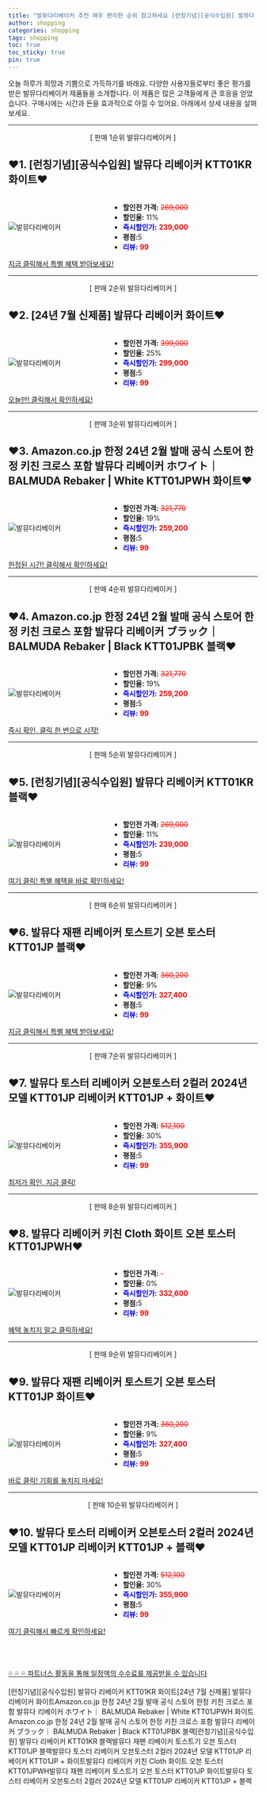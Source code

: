 ```yaml
---
title: "발뮤다리베이커 추천 매우 편리한 순위 참고하세요 [런칭기념][공식수입원] 발뮤다 리베이커 KTT01KR 화이트"
author: shopping
categories: shopping
tags: shopping
toc: true
toc_sticky: true
pin: true
---
```

오늘 하루가 희망과 기쁨으로 가득하기를 바래요. 다양한 사용자들로부터 좋은 평가를 받은 발뮤다리베이커 제품들을 소개합니다. 이 제품은 많은 고객들에게 큰 호응을 얻었습니다. 구매시에는 시간과 돈을 효과적으로 아낄 수 있어요. 아래에서 상세 내용을 살펴보세요.

---
<p class="toplist" style="margin: 0 auto; display: block; width: fit-content;">[ 판매 1순위 발뮤다리베이커 ]</p>

<h2><strong>❤️1. [런칭기념][공식수입원] 발뮤다 리베이커 KTT01KR 화이트❤️</strong></h2>

<div style="display: flex; align-items: center;">
    <div style="flex: 0.4;">
        <img src="https://thumbnail10.coupangcdn.com/thumbnails/remote/230x230ex/image/vendor_inventory/877a/1e18ffa7335c53c01524770a4913645f81b943a360f7ba7997c2fae05d61.jpg" alt="발뮤다리베이커" style="max-width: 100%;">
    </div>
    <div style="flex: 0.6; margin-left: 10px;">
        <ul>
            <li><strong>할인전 가격:</strong> <del style="color: red;">269,000</del></li>
            <li><strong>할인율:</strong> 11%</li>
            <li><span style='color:blue'><strong>즉시할인가:</strong></span> <span style='color:red'><strong>239,000</strong></span></li>
            <li><strong>평점:</strong>5</li>
            <li><span style='color:blue'><strong>리뷰:</strong></span> <span style='color:red'><strong>99</strong></span></li>
        </ul>
    </div>
</div>
<div class="center">
    <a href="https://selin100587001.github.io?lptag=AF9450613&subid=githubio&pageKey=8224605720&traceid=V0-153&itemId=23649814031&vendorItemId=90675206060" class="myButton">
        지금 클릭해서 특별 혜택 받아보세요!
    </a>
</div>


---
<p class="toplist" style="margin: 0 auto; display: block; width: fit-content;">[ 판매 2순위 발뮤다리베이커 ]</p>

<h2><strong>❤️2. [24년 7월 신제품] 발뮤다 리베이커 화이트❤️</strong></h2>

<div style="display: flex; align-items: center;">
    <div style="flex: 0.4;">
        <img src="https://thumbnail7.coupangcdn.com/thumbnails/remote/230x230ex/image/vendor_inventory/5dc6/2d50ad95551cdefd30fc368b8abb46fe3da428ea63240e76739b31b636d9.png" alt="발뮤다리베이커" style="max-width: 100%;">
    </div>
    <div style="flex: 0.6; margin-left: 10px;">
        <ul>
            <li><strong>할인전 가격:</strong> <del style="color: red;">399,000</del></li>
            <li><strong>할인율:</strong> 25%</li>
            <li><span style='color:blue'><strong>즉시할인가:</strong></span> <span style='color:red'><strong>299,000</strong></span></li>
            <li><strong>평점:</strong>5</li>
            <li><span style='color:blue'><strong>리뷰:</strong></span> <span style='color:red'><strong>99</strong></span></li>
        </ul>
    </div>
</div>
<div class="center">
    <a href="https://selin100587001.github.io?lptag=AF9450613&subid=githubio&pageKey=8238656345&traceid=V0-153&itemId=23711458409&vendorItemId=90736420150" class="myButton">
        오늘만! 클릭해서 확인하세요!
    </a>
</div>


---
<p class="toplist" style="margin: 0 auto; display: block; width: fit-content;">[ 판매 3순위 발뮤다리베이커 ]</p>

<h2><strong>❤️3. Amazon.co.jp 한정 24년 2월 발매 공식 스토어 한정 키친 크로스 포함 발뮤다 리베이커 ホワイト｜ BALMUDA Rebaker | White KTT01JPWH 화이트❤️</strong></h2>

<div style="display: flex; align-items: center;">
    <div style="flex: 0.4;">
        <img src="https://thumbnail6.coupangcdn.com/thumbnails/remote/230x230ex/image/vendor_inventory/e71f/295cac1d933edd71ce3b4d9b949ce7955b2033e2975da6c4f3b4e993fd46.jpg" alt="발뮤다리베이커" style="max-width: 100%;">
    </div>
    <div style="flex: 0.6; margin-left: 10px;">
        <ul>
            <li><strong>할인전 가격:</strong> <del style="color: red;">321,770</del></li>
            <li><strong>할인율:</strong> 19%</li>
            <li><span style='color:blue'><strong>즉시할인가:</strong></span> <span style='color:red'><strong>259,200</strong></span></li>
            <li><strong>평점:</strong>5</li>
            <li><span style='color:blue'><strong>리뷰:</strong></span> <span style='color:red'><strong>99</strong></span></li>
        </ul>
    </div>
</div>
<div class="center">
    <a href="https://selin100587001.github.io?lptag=AF9450613&subid=githubio&pageKey=7964948623&traceid=V0-153&itemId=22034144062&vendorItemId=89081473729" class="myButton">
        한정된 시간! 클릭해서 확인하세요!
    </a>
</div>


---
<p class="toplist" style="margin: 0 auto; display: block; width: fit-content;">[ 판매 4순위 발뮤다리베이커 ]</p>

<h2><strong>❤️4. Amazon.co.jp 한정 24년 2월 발매 공식 스토어 한정 키친 크로스 포함 발뮤다 리베이커 ブラック｜ BALMUDA Rebaker | Black KTT01JPBK 블랙❤️</strong></h2>

<div style="display: flex; align-items: center;">
    <div style="flex: 0.4;">
        <img src="https://thumbnail6.coupangcdn.com/thumbnails/remote/230x230ex/image/vendor_inventory/8353/214f08abc169f191ef73f1e07df411bea2233f2ecbc51415e55bd7ba4856.jpg" alt="발뮤다리베이커" style="max-width: 100%;">
    </div>
    <div style="flex: 0.6; margin-left: 10px;">
        <ul>
            <li><strong>할인전 가격:</strong> <del style="color: red;">321,770</del></li>
            <li><strong>할인율:</strong> 19%</li>
            <li><span style='color:blue'><strong>즉시할인가:</strong></span> <span style='color:red'><strong>259,200</strong></span></li>
            <li><strong>평점:</strong>5</li>
            <li><span style='color:blue'><strong>리뷰:</strong></span> <span style='color:red'><strong>99</strong></span></li>
        </ul>
    </div>
</div>
<div class="center">
    <a href="https://selin100587001.github.io?lptag=AF9450613&subid=githubio&pageKey=7964948599&traceid=V0-153&itemId=22034144007&vendorItemId=89081473670" class="myButton">
        즉시 확인, 클릭 한 번으로 시작!
    </a>
</div>


---
<p class="toplist" style="margin: 0 auto; display: block; width: fit-content;">[ 판매 5순위 발뮤다리베이커 ]</p>

<h2><strong>❤️5. [런칭기념][공식수입원] 발뮤다 리베이커 KTT01KR 블랙❤️</strong></h2>

<div style="display: flex; align-items: center;">
    <div style="flex: 0.4;">
        <img src="https://thumbnail8.coupangcdn.com/thumbnails/remote/230x230ex/image/vendor_inventory/b028/f8d982709af01fe2c4b9b8e19b0fdc261cb6b44bdd2af87470dfedd6cbfd.jpg" alt="발뮤다리베이커" style="max-width: 100%;">
    </div>
    <div style="flex: 0.6; margin-left: 10px;">
        <ul>
            <li><strong>할인전 가격:</strong> <del style="color: red;">269,000</del></li>
            <li><strong>할인율:</strong> 11%</li>
            <li><span style='color:blue'><strong>즉시할인가:</strong></span> <span style='color:red'><strong>239,000</strong></span></li>
            <li><strong>평점:</strong>5</li>
            <li><span style='color:blue'><strong>리뷰:</strong></span> <span style='color:red'><strong>99</strong></span></li>
        </ul>
    </div>
</div>
<div class="center">
    <a href="https://selin100587001.github.io?lptag=AF9450613&subid=githubio&pageKey=8224605720&traceid=V0-153&itemId=23649814040&vendorItemId=90675206089" class="myButton">
        여기 클릭! 특별 혜택을 바로 확인하세요!
    </a>
</div>


---
<p class="toplist" style="margin: 0 auto; display: block; width: fit-content;">[ 판매 6순위 발뮤다리베이커 ]</p>

<h2><strong>❤️6. 발뮤다 재팬 리베이커 토스트기 오븐 토스터 KTT01JP 블랙❤️</strong></h2>

<div style="display: flex; align-items: center;">
    <div style="flex: 0.4;">
        <img src="https://thumbnail7.coupangcdn.com/thumbnails/remote/230x230ex/image/vendor_inventory/41bc/9cc872cfb1689632bf7d251b6f050857d3a7795b4d68c37144bd0f90ab40.jpg" alt="발뮤다리베이커" style="max-width: 100%;">
    </div>
    <div style="flex: 0.6; margin-left: 10px;">
        <ul>
            <li><strong>할인전 가격:</strong> <del style="color: red;">360,200</del></li>
            <li><strong>할인율:</strong> 9%</li>
            <li><span style='color:blue'><strong>즉시할인가:</strong></span> <span style='color:red'><strong>327,400</strong></span></li>
            <li><strong>평점:</strong>5</li>
            <li><span style='color:blue'><strong>리뷰:</strong></span> <span style='color:red'><strong>99</strong></span></li>
        </ul>
    </div>
</div>
<div class="center">
    <a href="https://selin100587001.github.io?lptag=AF9450613&subid=githubio&pageKey=8166434038&traceid=V0-153&itemId=23304137378&vendorItemId=90336170748" class="myButton">
        지금 클릭해서 특별 혜택 받아보세요!
    </a>
</div>


---
<p class="toplist" style="margin: 0 auto; display: block; width: fit-content;">[ 판매 7순위 발뮤다리베이커 ]</p>

<h2><strong>❤️7. 발뮤다 토스터 리베이커 오븐토스터 2컬러 2024년 모델 KTT01JP 리베이커 KTT01JP + 화이트❤️</strong></h2>

<div style="display: flex; align-items: center;">
    <div style="flex: 0.4;">
        <img src="https://thumbnail8.coupangcdn.com/thumbnails/remote/230x230ex/image/vendor_inventory/e5f0/4ce3545377d52c656ce035464951e3863911e44fe710ee248d66bfb9e342.jpg" alt="발뮤다리베이커" style="max-width: 100%;">
    </div>
    <div style="flex: 0.6; margin-left: 10px;">
        <ul>
            <li><strong>할인전 가격:</strong> <del style="color: red;">512,100</del></li>
            <li><strong>할인율:</strong> 30%</li>
            <li><span style='color:blue'><strong>즉시할인가:</strong></span> <span style='color:red'><strong>355,900</strong></span></li>
            <li><strong>평점:</strong>5</li>
            <li><span style='color:blue'><strong>리뷰:</strong></span> <span style='color:red'><strong>99</strong></span></li>
        </ul>
    </div>
</div>
<div class="center">
    <a href="https://selin100587001.github.io?lptag=AF9450613&subid=githubio&pageKey=8230839165&traceid=V0-153&itemId=23688611133&vendorItemId=90713765336" class="myButton">
        최저가 확인, 지금 클릭!
    </a>
</div>


---
<p class="toplist" style="margin: 0 auto; display: block; width: fit-content;">[ 판매 8순위 발뮤다리베이커 ]</p>

<h2><strong>❤️8. 발뮤다 리베이커 키친 Cloth 화이트 오븐 토스터 KTT01JPWH❤️</strong></h2>

<div style="display: flex; align-items: center;">
    <div style="flex: 0.4;">
        <img src="https://thumbnail10.coupangcdn.com/thumbnails/remote/230x230ex/image/vendor_inventory/118c/9855a05988e877a3dba2f9715fc3d4d32bd4354cc0630d3f080e1ba76eb5.jpg" alt="발뮤다리베이커" style="max-width: 100%;">
    </div>
    <div style="flex: 0.6; margin-left: 10px;">
        <ul>
            <li><strong>할인전 가격:</strong> <del style="color: red;">-</del></li>
            <li><strong>할인율:</strong> 0%</li>
            <li><span style='color:blue'><strong>즉시할인가:</strong></span> <span style='color:red'><strong>332,600</strong></span></li>
            <li><strong>평점:</strong>5</li>
            <li><span style='color:blue'><strong>리뷰:</strong></span> <span style='color:red'><strong>99</strong></span></li>
        </ul>
    </div>
</div>
<div class="center">
    <a href="https://selin100587001.github.io?lptag=AF9450613&subid=githubio&pageKey=7998287920&traceid=V0-153&itemId=22260827774&vendorItemId=89808520744" class="myButton">
        혜택 놓치지 말고 클릭하세요!
    </a>
</div>


---
<p class="toplist" style="margin: 0 auto; display: block; width: fit-content;">[ 판매 9순위 발뮤다리베이커 ]</p>

<h2><strong>❤️9. 발뮤다 재팬 리베이커 토스트기 오븐 토스터 KTT01JP 화이트❤️</strong></h2>

<div style="display: flex; align-items: center;">
    <div style="flex: 0.4;">
        <img src="https://thumbnail6.coupangcdn.com/thumbnails/remote/230x230ex/image/vendor_inventory/5e2f/75d437b9b1d1f8cefb37e655df0578875c5e44640823d11c31dc1d6dd7ac.jpg" alt="발뮤다리베이커" style="max-width: 100%;">
    </div>
    <div style="flex: 0.6; margin-left: 10px;">
        <ul>
            <li><strong>할인전 가격:</strong> <del style="color: red;">360,200</del></li>
            <li><strong>할인율:</strong> 9%</li>
            <li><span style='color:blue'><strong>즉시할인가:</strong></span> <span style='color:red'><strong>327,400</strong></span></li>
            <li><strong>평점:</strong>5</li>
            <li><span style='color:blue'><strong>리뷰:</strong></span> <span style='color:red'><strong>99</strong></span></li>
        </ul>
    </div>
</div>
<div class="center">
    <a href="https://selin100587001.github.io?lptag=AF9450613&subid=githubio&pageKey=8166434038&traceid=V0-153&itemId=23304137381&vendorItemId=90336170758" class="myButton">
        바로 클릭! 기회를 놓치지 마세요!
    </a>
</div>


---
<p class="toplist" style="margin: 0 auto; display: block; width: fit-content;">[ 판매 10순위 발뮤다리베이커 ]</p>

<h2><strong>❤️10. 발뮤다 토스터 리베이커 오븐토스터 2컬러 2024년 모델 KTT01JP 리베이커 KTT01JP + 블랙❤️</strong></h2>

<div style="display: flex; align-items: center;">
    <div style="flex: 0.4;">
        <img src="https://thumbnail8.coupangcdn.com/thumbnails/remote/230x230ex/image/vendor_inventory/ec96/de7a98fa6463925faa82012fe5a937a89bbbc910f2eefc06951369d417ba.jpg" alt="발뮤다리베이커" style="max-width: 100%;">
    </div>
    <div style="flex: 0.6; margin-left: 10px;">
        <ul>
            <li><strong>할인전 가격:</strong> <del style="color: red;">512,100</del></li>
            <li><strong>할인율:</strong> 30%</li>
            <li><span style='color:blue'><strong>즉시할인가:</strong></span> <span style='color:red'><strong>355,900</strong></span></li>
            <li><strong>평점:</strong>5</li>
            <li><span style='color:blue'><strong>리뷰:</strong></span> <span style='color:red'><strong>99</strong></span></li>
        </ul>
    </div>
</div>
<div class="center">
    <a href="https://selin100587001.github.io?lptag=AF9450613&subid=githubio&pageKey=8230839165&traceid=V0-153&itemId=23688611136&vendorItemId=90713765343" class="myButton">
        여기 클릭해서 빠르게 확인하세요!
    </a>
</div>

<br><br><br>[💦 💦 💦 파트너스 활동을 통해 일정액의 수수료를 제공받을 수 있습니다](https://link.coupang.com/a/bcpT2c)<br><br>[런칭기념][공식수입원] 발뮤다 리베이커 KTT01KR 화이트[24년 7월 신제품] 발뮤다 리베이커 화이트Amazon.co.jp 한정 24년 2월 발매 공식 스토어 한정 키친 크로스 포함 발뮤다 리베이커 ホワイト｜ BALMUDA Rebaker | White KTT01JPWH 화이트Amazon.co.jp 한정 24년 2월 발매 공식 스토어 한정 키친 크로스 포함 발뮤다 리베이커 ブラック｜ BALMUDA Rebaker | Black KTT01JPBK 블랙[런칭기념][공식수입원] 발뮤다 리베이커 KTT01KR 블랙발뮤다 재팬 리베이커 토스트기 오븐 토스터 KTT01JP 블랙발뮤다 토스터 리베이커 오븐토스터 2컬러 2024년 모델 KTT01JP 리베이커 KTT01JP + 화이트발뮤다 리베이커 키친 Cloth 화이트 오븐 토스터 KTT01JPWH발뮤다 재팬 리베이커 토스트기 오븐 토스터 KTT01JP 화이트발뮤다 토스터 리베이커 오븐토스터 2컬러 2024년 모델 KTT01JP 리베이커 KTT01JP + 블랙